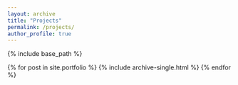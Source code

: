 ```yaml
---
layout: archive
title: "Projects"
permalink: /projects/
author_profile: true
---
```


{% include base_path %}

{% for post in site.portfolio %}
  {% include archive-single.html %}
{% endfor %}
